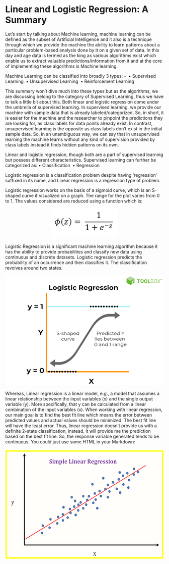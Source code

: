 # Linear and Logistic Regression: A Summary
Let’s start by talking about Machine learning, machine learning can be defined as the subset of Artificial Intelligence and it also is a technique through which we provide the machine the ability to learn patterns about a particular problem-based analysis done by it on a given set of data. In this day and age data is termed as the king as various algorithms exist which enable us to extract valuable predictions/information from it and at the core of implementing these algorithms is Machine learning. 

Machine Learning can be classified into broadly 3 types: - 
    • Supervised Learning 
    • Unsupervised Learning 
    • Reinforcement Learning 

This summary won’t dive much into these types but as the algorithms, we are discussing belong to the category of Supervised Learning, thus we have to talk a little bit about this. Both linear and logistic regression come under the umbrella of supervised learning. In supervised learning, we provide our machine with sample data that is already labeled/categorized. So, in short, it is easier for the machine and the researcher to pinpoint the predictions they are looking for, as class labels for data points already exist. In contrast, unsupervised learning is the opposite as class labels don’t exist in the initial sample data. So, in an unambiguous way, we can say that in unsupervised learning the machine learns without any kind of supervision provided by class labels instead it finds hidden patterns on its own.

Linear and logistic regression, though both are a part of supervised learning but possess different characteristics. Supervised learning can further be categorized as:
    • Classification 
    • Regression 

Logistic regression is a classification problem despite having ‘regression’ suffixed in its name, and Linear regression is a regression type of problem. 

Logistic regression works on the basis of a sigmoid curve, which is an S-shaped curve if visualized on a graph. The range for the plot varies from 0 to 1. The values considered are reduced using a function which is:

<p align="center">
<img src ="https://github.com/Saksham-Shahu/AI-LAB/blob/7f318f30d13a35dd6427366ac97edd7a081f5c57/imgs/ff.png" alt="Formula"/>
</p>

Logistic Regression is a significant machine learning algorithm because it has the ability to provide probabilities and classify new data using continuous and discrete datasets. Logistic regression predicts the probability of an occurrence and then classifies it. The classification revolves around two states. 

<p align="center">
<img src ="https://github.com/Saksham-Shahu/AI-LAB/blob/7f318f30d13a35dd6427366ac97edd7a081f5c57/imgs/logistic.png" alt="Logistic Regression Projection" width="600" height= "350" />
</p>

Whereas, Linear regression is a linear model, e.g., a model that assumes a linear relationship between the input variables (x) and the single output variable (y). More specifically, that y can be calculated from a linear combination of the input variables (x). When working with linear regression, our main goal is to find the best fit line which means the error between predicted values and actual values should be minimized. The best fit line will have the least error. Thus, linear regression doesn’t provide us with a definite 2-state classification, instead, it will provide me the prediction based on the best fit line. So, the response variable generated tends to be continuous.
You could just use some HTML in your Markdown:

<p align ="center">
<img src="https://github.com/Saksham-Shahu/AI-LAB/blob/e77d23d3bf51e0175931a592372fe3ec3874351a/imgs/LinearRegression.png" alt="Linear Regression" width="600" height="350"/>
</p>
